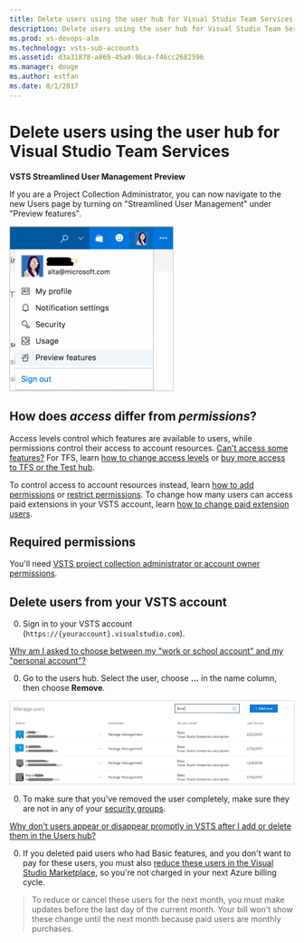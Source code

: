```yaml
---
title: Delete users using the user hub for Visual Studio Team Services
description: Delete users using the user hub for Visual Studio Team Services
ms.prod: vs-devops-alm
ms.technology: vsts-sub-accounts
ms.assetid: d3a31878-a869-45a9-9bca-f46cc2682596
ms.manager: douge
ms.author: estfan
ms.date: 8/1/2017
---
```


#	Delete users using the user hub for Visual Studio Team Services

**VSTS Streamlined User Management Preview**

If you are a Project Collection Administrator, you can now navigate to the new Users page by turning on "Streamlined User Management" under "Preview features".
 
![Choose Preview features from your user menu in the upper right corner](_img/user-hub/preview-features.png)


## How does *access* differ from *permissions*?

Access levels control which features are available to users, while permissions control their access to account resources. 
[Can't access some features?](faq-add-delete-users.md#feature-access) 
For TFS, learn [how to change access levels](../security/change-access-levels.md) 
or [buy more access to TFS or the Test hub](../billing/buy-access-tfs-test-hub.md). 

To control access to account resources instead, learn [how to add permissions](add-users.md) or 
[restrict permissions](restrict-access-tfs.md).  To change how many users can access paid extensions in your 
VSTS account, 
learn [how to change paid extension users](../billing/change-number-paid-extension-users.md).


## Required permissions

You'll need [VSTS project collection administrator or account owner permissions](faq-add-delete-users.md#find-owner). 


##  Delete users from your VSTS account

0. Sign in to your VSTS account (```https://{youraccount}.visualstudio.com```).

 [Why am I asked to choose between my "work or school account" and my "personal account"?](faq-add-delete-users.md#ChooseOrgAcctMSAcct)

0. Go to the users hub. Select the user, choose **...** in the name column, then choose **Remove**.

 ![Account level table of users with key information per user](_img/user-hub/acct-level-users.png)

0. To make sure that you've removed the user completely, make sure they are not in any of your [security groups](add-users.md). 

 [Why don't users appear or disappear promptly in VSTS after I add or delete them in the Users hub?](faq-add-delete-users.md#users-delay)

0. If you deleted paid users who had Basic features, and you don't want to pay for these users, you must also 
[reduce these users in the Visual Studio Marketplace](../billing/buy-basic-access-add-users.md), 
so you're not charged in your next Azure billing cycle.

 > To reduce or cancel these users for the next month, you must make updates before the last day of the current month. 
 > Your bill won't show these change until the next month because paid users are monthly purchases. 

